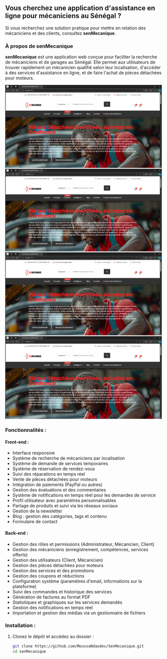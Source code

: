 ## Vous cherchez une application d'assistance en ligne pour mécaniciens au Sénégal ?

Si vous recherchez une solution pratique pour mettre en relation des mécaniciens et des clients, consultez **senMecanique**.

### À propos de **senMecanique**

**senMecanique** est une application web conçue pour faciliter la recherche de mécaniciens et de garages au Sénégal. Elle permet aux utilisateurs de trouver rapidement un mécanicien qualifié selon leur localisation, d'accéder à des services d'assistance en ligne, et de faire l'achat de pièces détachées pour moteurs.

![image alt](https://github.com/MoussaNdaodev/senMecanique/blob/master/page%20d'acceuil.png?raw=true)
![image alt](https://github.com/MoussaNdaodev/senMecanique/blob/master/page%20d'acceuil.png?raw=true)
![image alt](https://github.com/MoussaNdaodev/senMecanique/blob/master/page%20d'acceuil.png?raw=true)
![image alt](https://github.com/MoussaNdaodev/senMecanique/blob/master/page%20d'acceuil.png?raw=true)

### Fonctionnalités :

#### Front-end :
- Interface responsive
- Système de recherche de mécaniciens par localisation
- Système de demande de services temporaires
- Système de réservation de rendez-vous
- Suivi des réparations en temps réel
- Vente de pièces détachées pour moteurs
- Intégration de paiements (PayPal ou autres)
- Gestion des évaluations et des commentaires
- Système de notifications en temps réel pour les demandes de service
- Profil utilisateur avec paramètres personnalisables
- Partage de produits et suivi via les réseaux sociaux
- Gestion de la newsletter
- Blog : gestion des catégories, tags et contenu
- Formulaire de contact

#### Back-end :
- Gestion des rôles et permissions (Administrateur, Mécanicien, Client)
- Gestion des mécaniciens (enregistrement, compétences, services offerts)
- Gestion des utilisateurs (Client, Mécanicien)
- Gestion des pièces détachées pour moteurs
- Gestion des services et des promotions
- Gestion des coupons et réductions
- Configuration système (paramètres d'email, informations sur la plateforme)
- Suivi des commandes et historique des services
- Génération de factures au format PDF
- Statistiques et graphiques sur les services demandés
- Gestion des notifications en temps réel
- Importation et gestion des médias via un gestionnaire de fichiers

### Installation :

1. Clonez le dépôt et accédez au dossier :
   ```bash
   git clone https://github.com/MoussaNdaodev/SenMecanique.git
   cd senMecanique
